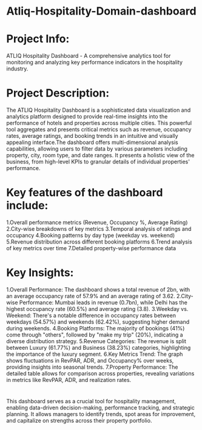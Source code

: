 # Atliq-Hospitality-Domain-dashboard

# Project Info:
ATLIQ Hospitality Dashboard - A comprehensive analytics tool for monitoring and analyzing key performance indicators in the hospitality industry.

# Project Description:
The ATLIQ Hospitality Dashboard is a sophisticated data visualization and analytics platform designed to provide real-time insights into the performance of hotels and properties across multiple cities. This powerful tool aggregates and presents critical metrics such as revenue, occupancy rates, average ratings, and booking trends in an intuitive and visually appealing interface.The dashboard offers multi-dimensional analysis capabilities, allowing users to filter data by various parameters including property, city, room type, and date ranges. It presents a holistic view of the business, from high-level KPIs to granular details of individual properties' performance.

# Key features of the dashboard include:

1.Overall performance metrics (Revenue, Occupancy %, Average Rating)
2.City-wise breakdowns of key metrics
3.Temporal analysis of ratings and occupancy
4.Booking patterns by day type (weekday vs. weekend)
5.Revenue distribution across different booking platforms
6.Trend analysis of key metrics over time
7.Detailed property-wise performance data

# Key Insights:

1.Overall Performance: The dashboard shows a total revenue of 2bn, with an average occupancy rate of 57.9% and an average rating of 3.62.
2.City-wise Performance: Mumbai leads in revenue (0.7bn), while Delhi has the highest occupancy rate (60.5%) and average rating (3.8).
3.Weekday vs. Weekend: There's a notable difference in occupancy rates between weekdays (54.57%) and weekends (62.42%), suggesting higher demand during weekends.
4.Booking Platforms: The majority of bookings (41%) come through "others", followed by "make my trip" (20%), indicating a diverse distribution strategy.
5.Revenue Categories: The revenue is split between Luxury (61.77%) and Business (38.23%) categories, highlighting the importance of the luxury segment.
6.Key Metrics Trend: The graph shows fluctuations in RevPAR, ADR, and Occupancy% over weeks, providing insights into seasonal trends.
7.Property Performance: The detailed table allows for comparison across properties, revealing variations in metrics like RevPAR, ADR, and realization rates.

#
 This dashboard serves as a crucial tool for hospitality management, enabling data-driven decision-making, performance tracking, and strategic planning. It allows managers to identify trends, spot areas for improvement, and capitalize on strengths across their property portfolio.
